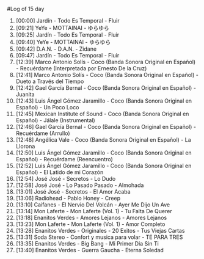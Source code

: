 #Log of 15 day

1. [00:00] Jardín - Todo Es Temporal - Fluir
1. [09:21] YeYe - MOTTAINAI - ゆらゆら
1. [09:25] Jardín - Todo Es Temporal - Fluir
1. [09:40] YeYe - MOTTAINAI - ゆらゆら
1. [09:42] D.A.N. - D.A.N. - Zidane
1. [09:47] Jardín - Todo Es Temporal - Fluir
1. [12:39] Marco Antonio Solís - Coco (Banda Sonora Original en Español) - Recuérdame (Interpretada por Ernesto De la Cruz)
1. [12:41] Marco Antonio Solís - Coco (Banda Sonora Original en Español) - Dueto a Través del Tiempo
1. [12:42] Gael García Bernal - Coco (Banda Sonora Original en Español) - Juanita
1. [12:43] Luis Ángel Gómez Jaramillo - Coco (Banda Sonora Original en Español) - Un Poco Loco
1. [12:45] Mexican Institute of Sound - Coco (Banda Sonora Original en Español) - Jálale (Instrumental)
1. [12:46] Gael García Bernal - Coco (Banda Sonora Original en Español) - Recuérdame (Arrullo)
1. [12:48] Angélica Vale - Coco (Banda Sonora Original en Español) - La Llorona
1. [12:50] Luis Ángel Gómez Jaramillo - Coco (Banda Sonora Original en Español) - Recuérdame (Reencuentro)
1. [12:52] Luis Ángel Gómez Jaramillo - Coco (Banda Sonora Original en Español) - El Latido de mi Corazón
1. [12:54] José José - Secretos - Lo Dudo
1. [12:58] José José - Lo Pasado Pasado - Almohada
1. [13:01] José José - Secretos - El Amor Acaba
1. [13:06] Radiohead - Pablo Honey - Creep
1. [13:10] Caifanes - El Nervio Del Volcán - Ayer Me Dijo Un Ave
1. [13:14] Mon Laferte - Mon Laferte (Vol. 1) - Tu Falta De Querer
1. [13:18] Enanitos Verdes - Amores Lejanos - Amores Lejanos
1. [13:23] Mon Laferte - Mon Laferte (Vol. 1) - Amor Completo
1. [13:28] Enanitos Verdes - Originales - 20 Exitos - Tus Viejas Cartas
1. [13:31] Soda Stereo - Confort y musica para volar - TE PARA TRES
1. [13:35] Enanitos Verdes - Big Bang - Mi Primer Dia Sin Ti
1. [13:40] Enanitos Verdes - Guerra Gaucha - Eterna Soledad

